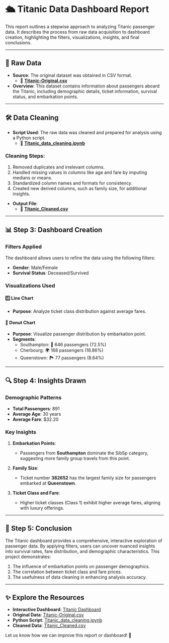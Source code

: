 
# 🛳️ **Titanic Data Dashboard Report**

This report outlines a stepwise approach to analyzing Titanic passenger data. It describes the process from raw data acquisition to dashboard creation, highlighting the filters, visualizations, insights, and final conclusions.

---

## 🔗 **Raw Data**

- **Source**: The original dataset was obtained in CSV format.  
  - 📂 **[Titanic-Original.csv](https://github.com/Jagandeep-Singh/Titanic/blob/main/Titanic-Original.csv)**  
- **Overview**: This dataset contains information about passengers aboard the Titanic, including demographic details, ticket information, survival status, and embarkation points.

---

## 🛠️ **Data Cleaning**

- **Script Used**: The raw data was cleaned and prepared for analysis using a Python script.  
  - 📜 **[Titanic_data_cleaning.ipynb](https://github.com/Jagandeep-Singh/Titanic/blob/main/Titanic_data_cleaning.ipynb)**  

### **Cleaning Steps**:
1. Removed duplicates and irrelevant columns.  
2. Handled missing values in columns like age and fare by imputing medians or means.  
3. Standardized column names and formats for consistency.  
4. Created new derived columns, such as family size, for additional insights.  

- **Output File**:  
  - 📂 **[Titanic_Cleaned.csv](https://github.com/Jagandeep-Singh/Titanic/blob/main/Titanic_Cleaned.csv)**  

---

## 📊 **Step 3: Dashboard Creation**

### **Filters Applied**  
The dashboard allows users to refine the data using the following filters:  
- **Gender**: Male/Female  
- **Survival Status**: Deceased/Survived  

### **Visualizations Used**  

#### 1️⃣ **Line Chart**  
- **Purpose**: Analyze ticket class distribution against average fares.  

#### 🍩 **Donut Chart**  
- **Purpose**: Visualize passenger distribution by embarkation point.  
- **Segments**:  
  - Southampton: 🚢 646 passengers (72.5%)  
  - Cherbourg: 🌍 168 passengers (18.86%)  
  - Queenstown: 🏞️ 77 passengers (8.64%)  

---

## 🔍 **Step 4: Insights Drawn**

### **Demographic Patterns**
- **Total Passengers**: 891  
- **Average Age**: 30 years  
- **Average Fare**: $32.20  

### **Key Insights**
1. **Embarkation Points**:  
   - Passengers from **Southampton** dominate the SibSp category, suggesting more family group travels from this point.  
2. **Family Size**:  
   - Ticket number **382652** has the largest family size for passengers embarked at **Queenstown**.  

3. **Ticket Class and Fare**:  
   - Higher ticket classes (Class 1) exhibit higher average fares, aligning with luxury offerings.

---

## 🌟 **Step 5: Conclusion**

The Titanic dashboard provides a comprehensive, interactive exploration of passenger data. By applying filters, users can uncover nuanced insights into survival rates, fare distribution, and demographic characteristics. This project demonstrates:  
1. The influence of embarkation points on passenger demographics.  
2. The correlation between ticket class and fare prices.  
3. The usefulness of data cleaning in enhancing analysis accuracy.  

---

## ✨ **Explore the Resources**

- **Interactive Dashboard**: [Titanic Dashboard](https://app.powerbi.com/links/fTxyKr0d92?ctid=af7f165a-b051-4c11-8e3f-ad9d5dec1d42&pbi_source=linkShare)  
- **Original Data**: [Titanic-Original.csv](https://github.com/Jagandeep-Singh/Titanic/blob/main/Titanic-Original.csv)  
- **Python Script**: [Titanic_data_cleaning.ipynb](https://github.com/Jagandeep-Singh/Titanic/blob/main/Titanic_data_cleaning.ipynb)  
- **Cleaned Data**: [Titanic_Cleaned.csv](https://github.com/Jagandeep-Singh/Titanic/blob/main/Titanic_Cleaned.csv)  

Let us know how we can improve this report or dashboard! 🚀
